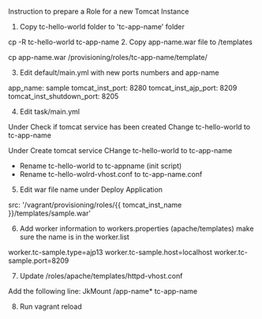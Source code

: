 Instruction to prepare a Role for a new Tomcat Instance

1. Copy tc-hello-world folder to 'tc-app-name' folder

  cp -R tc-hello-world tc-app-name
2. Copy app-name.war file to /templates

  cp app-name.war /provisioning/roles/tc-app-name/template/

3. Edit default/main.yml with new ports numbers and app-name

  app_name: sample
  tomcat_inst_port: 8280
  tomcat_inst_ajp_port: 8209
  tomcat_inst_shutdown_port: 8205

4. Edit task/main.yml
  
  Under Check if tomcat service has been created
  Change tc-hello-world to tc-app-name

  Under Create tomcat service
  CHange tc-hello-world to tc-app-name

- Rename tc-hello-world to tc-appname (init script)
- Rename tc-hello-wolrd-vhost.conf to tc-app-name.conf

5. Edit war file name under Deploy Application

  src: '/vagrant/provisioning/roles/{{ tomcat_inst_name }}/templates/sample.war'

6. Add worker information to workers.properties (apache/templates) make sure the name is in the worker.list
 
  worker.tc-sample.type=ajp13
  worker.tc-sample.host=localhost
  worker.tc-sample.port=8209

7. Update /roles/apache/templates/httpd-vhost.conf
  
  Add the following line:
  JkMount /app-name* tc-app-name

8. Run vagrant reload